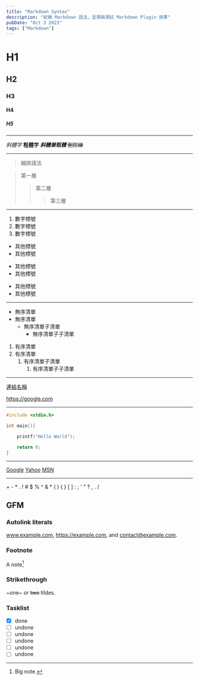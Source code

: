 ```yaml
---
title: "Markdown Syntax"
description: "紀錄 Markdown 語法，呈現與測試 Markdown Plugin 效果"
pubDate: "Oct 3 2023"
tags: ["Markdown"]
---
```


# H1
## H2
### H3
#### H4
##### H5

---
*斜體字*
**粗體字**
***斜體兼粗體***
~~刪除線~~

---
>縮排語法

>第一層
>>第二層
>>>第三層

---
1. 數字標號
2. 數字標號
3. 數字標號
- 其他標號
- 其他標號
+ 其他標號
+ 其他標號
* 其他標號
* 其他標號

---
- 無序清單
- 無序清單
    - 無序清單子清單
        - 無序清單子子清單

1. 有序清單
2. 有序清單
    1. 有序清單子清單
        1. 有序清單子子清單

---
[連結名稱](https://google.com "游標顯示")

<https://google.com>

---
```c
#include <stdio.h>

int main(){

    printf("Hello World");

    return 0;
}
```

---
[Google][1]
[Yahoo][2]
[MSN][3]

  [1]: http://google.com/        "游標顯示"
  [2]: http://search.yahoo.com/  "游標顯示"
  [3]: http://search.msn.com/    "游標顯示"

---
\+ \- \* \. \! \# \$ \% \^ \& \* \( \) \{ \} \[ \] \: \; \' \" \? \, \. \/


## GFM

### Autolink literals

www.example.com, https://example.com, and contact@example.com.

### Footnote

A note[^1]

[^1]: Big note.

### Strikethrough

~one~ or ~~two~~ tildes.

### Tasklist

* [x] done
* [ ] undone
* [ ] undone
* [ ] undone
* [ ] undone
* [ ] undone
